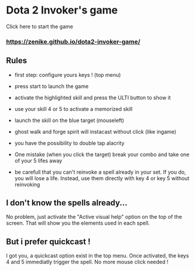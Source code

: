 # Dota 2 Invoker's game

Click here to start the game

### <https://zenike.github.io/dota2-invoker-game/>

## Rules 			

- first step: configure yours keys ! (top menu)
- press start to launch the game
- activate the highlighted skill and press the ULTI button to show it
- use your skill 4 or 5 to activate a memorized skill
- launch the skill on the blue target (mouseleft)
- ghost walk and forge spirit will instacast without click (like ingame)
- you have the possibility to double tap alacrity

- One mistake (when you click the target) break your combo and take one of your 5 lifes away
- be carefull that you can't reinvoke a spell already in your set. If you do, you will lose a life. Instead, use them directly with key 4 or key 5 without reinvoking

## I don't know the spells already...

No problem, just activate the "Active visual help" option on the top of the screen. That will show you the elements used in each spell.

## But i prefer quickcast !

I got you, a quickcast option exist in the top menu. Once activated, the keys 4 and 5 immediatly trigger the spell. No more mouse click needed !
